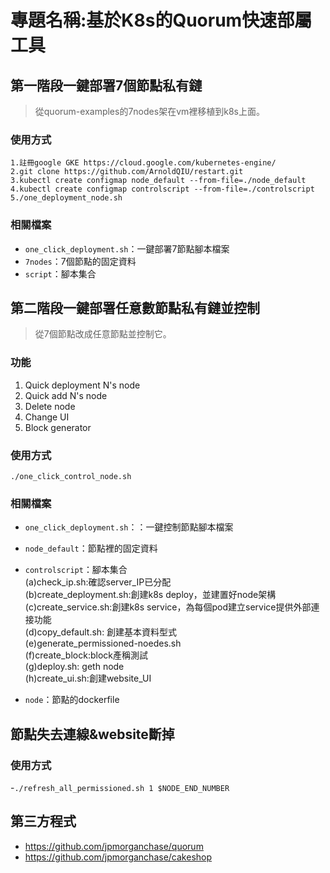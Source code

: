 # 專題名稱:**基於K8s的Quorum快速部屬工具**


## 第一階段一鍵部署7個節點私有鏈
>從quorum-examples的7nodes架在vm裡移植到k8s上面。

### 使用方式
`1.註冊google GKE https://cloud.google.com/kubernetes-engine/ `  
`2.git clone https://github.com/ArnoldQIU/restart.git`  
`3.kubectl create configmap node_default --from-file=./node_default`  
`4.kubectl create configmap controlscript --from-file=./controlscript`  
`5./one_deployment_node.sh`  

### 相關檔案
- `one_click_deployment.sh`：一鍵部署7節點腳本檔案
- `7nodes`：7個節點的固定資料
- `script`：腳本集合   


## 第二階段一鍵部署任意數節點私有鏈並控制
>從7個節點改成任意節點並控制它。

### 功能
1. Quick deployment N's node
2. Quick add N's node
3. Delete node
4. Change UI
5. Block generator

### 使用方式
`./one_click_control_node.sh`

### 相關檔案
- `one_click_deployment.sh`：：一鍵控制節點腳本檔案
- `node_default`：節點裡的固定資料
- `controlscript`：腳本集合  
(a)check_ip.sh:確認server_IP已分配    
(b)create_deployment.sh:創建k8s deploy，並建置好node架構  
(c)create_service.sh:創建k8s service，為每個pod建立service提供外部連接功能  
(d)copy_default.sh: 創建基本資料型式     
(e)generate_permissioned-noedes.sh  
(f)create_block:block產稱測試  
(g)deploy.sh: geth node  
(h)create_ui.sh:創建website_UI    


- `node`：節點的dockerfile  

## 節點失去連線&website斷掉  
### 使用方式  
-`./refresh_all_permissioned.sh 1 $NODE_END_NUMBER`  

## 第三方程式
- https://github.com/jpmorganchase/quorum  
- https://github.com/jpmorganchase/cakeshop

